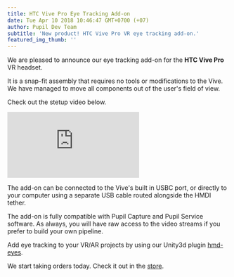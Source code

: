 ```yaml
--- 
title: HTC Vive Pro Eye Tracking Add-on 
date: Tue Apr 10 2018 10:46:47 GMT+0700 (+07) 
author: Pupil Dev Team 
subtitle: 'New product! HTC Vive Pro VR eye tracking add-on.' 
featured_img_thumb: '' 
---
```


We are pleased to announce our eye tracking add-on for the **HTC Vive Pro** VR headset. 

It is a snap-fit assembly that requires no tools or modifications to the Vive. We have managed to move all components out of the user's field of view.

Check out the stetup video below. 

<div class="Feature-video-container-16by9">
	<iframe class="Feature-video" src="https://www.youtube.com/embed/DpOUeKS5Ntk?rel=0&amp;showinfo=0" frameborder="0" allowfullscreen></iframe>
</div>

The add-on can be connected to the Vive's built in USBC port, or directly to your computer using a separate USB cable routed alongside the HMDI tether.

The add-on is fully compatible with Pupil Capture and Pupil Service software. As always, you will have raw access to the video streams if you prefer to build your own pipeline. 

Add eye tracking to your VR/AR projects by using our Unity3d plugin [hmd-eyes](https://github.com/pupil-labs/hmd-eyes). 

We start taking orders today. Check it out in the [store](/store/#vr-ar).